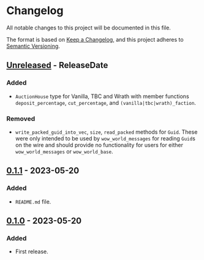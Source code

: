 # Changelog

All notable changes to this project will be documented in this file.

The format is based on [Keep a Changelog](https://keepachangelog.com/en/1.0.0/),
and this project adheres to [Semantic Versioning](https://semver.org/spec/v2.0.0.html).

<!-- next-header -->
## [Unreleased] - ReleaseDate

### Added

* `AuctionHouse` type for Vanilla, TBC and Wrath with member functions `deposit_percentage`, `cut_percentage`, and `(vanilla|tbc|wrath)_faction`.

### Removed

* `write_packed_guid_into_vec`, `size`, `read_packed` methods for `Guid`.
These were only intended to be used by `wow_world_messages` for reading `Guid`s on the wire and should provide no functionality for users for either `wow_world_messages` or `wow_world_base`.

## [0.1.1] - 2023-05-20

### Added

* `README.md` file.

## [0.1.0] - 2023-05-20

### Added

* First release.

<!-- next-url -->
[Unreleased]: https://github.com/gtker/wow_messages/compare/wow_world_base-v0.1.1...HEAD

[0.1.1]: https://github.com/gtker/wow_messages/compare/wow_world_base-v0.1.0...wow_world_base-v0.1.1

[0.1.0]: https://github.com/gtker/wow_messages/releases/tag/wow_world_base-v0.1.0
